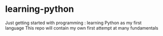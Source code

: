 # learning-python
Just getting started with programming : learning Python as my first language
This repo will contain my own first attempt at many fundamentals
